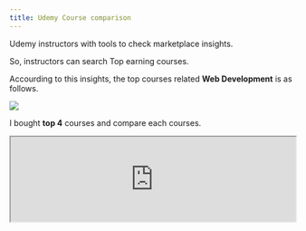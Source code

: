 ```yaml
---
title: Udemy Course comparison
---
```


Udemy instructors with tools to check marketplace insights.

So, instructors can search Top earning courses.

Accourding to this insights, the top courses related **Web Development** is as follows.

![](https://storage.googleapis.com/coderhackers-assets/docs/img/2020-04-22-19-27-56.png)

I bought **top 4** courses and compare each courses.


<iframe width="100%" src="https://docs.google.com/spreadsheets/d/e/2PACX-1vSvU0fbQ8y1bOgnGz-_WZnAW9ZP4nPrnl7PPytc4ANSncMoGUD_a2h9EVAGdBd8z4gH9KrMlp7x8nb8/pubhtml?widget=true&amp;headers=false"></iframe>

